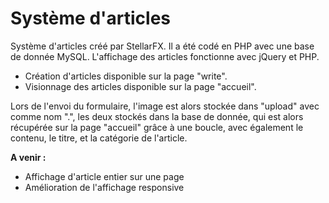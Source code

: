 # Système d'articles

Système d'articles créé par StellarFX.
Il a été codé en PHP avec une base de donnée MySQL.
L'affichage des articles fonctionne avec jQuery et PHP.

- Création d'articles disponible sur la page "write".
- Visionnage des articles disponible sur la page "accueil".

Lors de l'envoi du formulaire, l'image est alors stockée dans "upload" avec comme nom "<id>.<extension>", les deux stockés dans la base de donnée, qui est alors récupérée sur la page "accueil" grâce à une boucle, avec également le contenu, le titre, et la catégorie de l'article.
  
**A venir :**
- Affichage d'article entier sur une page
- Amélioration de l'affichage responsive
